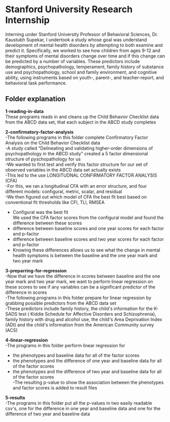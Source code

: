 # Stanford University Research Internship

Interning under Stanford University Professor of Behavioral Sciences, Dr. Kaustubh Supekar, I undertook a study  whose goal was understand development of mental health disorders by attempting to both examine and predict it. Specifically, we worked to see how children from ages 9-12 and their symptoms of mental disorders change over time and if this change can be predicted by a number of variables. These predictors include demographics, psychopathology, temperament, family history of substance use and psychopathology, school and family environment, and cognitive ability, using instruments based on youth-, parent-, and teacher-report, and behavioral task performance. 

## Folder explanation
**1-reading-in-data**  
These programs reads in and cleans up the Child Behavior Checklist data from the ABCD data set, that each subject in the ABCD study completes  

**2-confirmatory-factor-analysis**  
-The following programs in this folder complete Confirmatory Factor Analysis on the Child Behavior Checklist data  
-A study called "Delineating and validating higher-order dimensions of psychopathology in the ABCD study" created a 5 factor dimensional structure of pyschopathology for us  
-We wanted to first test and verify this factor structure for our set of observed variables in the ABCD data set actually exists  
-This led to the use LONGITUDNAL CONFIRMATORY FACTOR ANALYSIS (CFA)  
-For this, we ran a longitudinal CFA with an error structure, and four different models: configural, metric, scalar, and residual  
-We then figured out which model of CFA the best fit best based on conventional fit thresholds like CFI, TLI, RMSEA  
 - Configural was the best fit  
We used the CFA factor scores from the configural model and found the difference between these scores
 - difference between baseline scores and one year scores for each factor and p-factor
 - difference between baseline scores and two year scores for each factor and p-factor
 - Knowing these differences allows us to see what the change in mental health symptoms is between the baseline and the one year mark and two year mark  


**3-preparring-for-regression**  
-Now that we have the difference in scores between baseline and the one year mark and two year mark, we want to perform linear regression on these scores to see if any variables can be a significant predictor of the difference in scores  
-The following programs in this folder prepare for linear regression by grabbing possible predictors from the ABCD data set  
-These predictors include family history, the child's information for the K-SADS test (
Kiddie Schedule for Affective Disorders and Schizophrenia), family history with drug and alcohol use, the child's Area Deprivation Index (ADI) and the child's information from the American Community survey (ACS)  

**4-linear-regression**  
-The programs in this folder perform linear regression for
 -  the phenotypes and baseline data for all of the factor scores
 -  the phenotypes and the difference of one year and baseline data for all of the factor scores
 - the phenotypes and the difference of two year and baseline data for all of the factor scores  
-The resulting p-value to show the association between the phenotypes and factor scores is added to result files  


**5-results**  
-The programs in this folder put all the p-values in two easily readable csv's, one for the difference in one year and baseline data and one for the difference of two year and baseline data  


